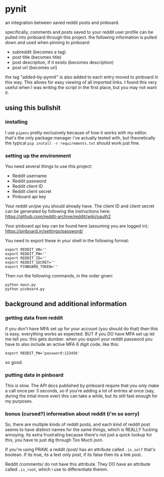 # pynit
an integration between saved reddit posts and pinboard. 

specifically, comments and posts saved to your reddit user profile can be pulled into pinboard through this project. the following information is pulled down and used when pinning to pinboard:
- subreddit (becomes a tag)
- post title (becomes title)
- post description, if it exists (becomes description)
- post url (becomes url)

the tag "added-by-pynnit" is also added to each entry moved to pinboard in this way. This allows for easy viewing of all imported links. I found this very useful when I was writing the script in the first place, but you may not want it. 
## using this bullshit 
### installing
I use `pipenv` pretty exclusively because of how it works with my editor. that's the only package manager i've actually tested with, but theoretically the typical `pip install -r requirements.txt` should work just fine.

### setting up the environment
You need several things to use this project:
- Reddit username
- Reddit password
- Reddit client ID 
- Reddit client secret
- Pinboard api key

Your reddit un/pw you should already have. The client ID and client secret can be generated by following the instructions here:
https://github.com/reddit-archive/reddit/wiki/oauth2

Your pinboard api key can be found here (assuming you are logged in):
https://pinboard.in/settings/password/

You need to export these in your shell in the following format:
```
export REDDIT_UN=''
export REDDIT_PW=''
export REDDIT_ID=''
export REDDIT_SECRET=''
export PINBOARD_TOKEN=''
```

Then run the following commands, in the order given:

```
python main.py
python pinboard.py
```

## background and additional information
### getting data from reddit
if you don't have MFA set up for your account (you should do that) then this is easy. everything works as expected. BUT if you DO have MFA set up let me tell you: this gets dumber. when you export your reddit password you have to also include an active MFA 6 digit code, like this:

`export REDDIT_PW='password:123456'`

so good.
### putting data in pinboard
This is slow. The API docs published by pinboard require that you only make a call once per 3 seconds, so if you're adding a lot of entries at once (say, during the intial move over) this can take a while, but its still fast enough for my purposes.

### bonus (cursed?) information about reddit (i'm so sorry)
So, there are multiple kinds of reddit posts, and each kind of reddit post seems to have distinct names for the same things, which is REALLY fucking annoying. Its extra frustrating because there's not just a quick lookup for this, you have to just dig through Too Much json.

If you're using PRAW, a reddit /post/ has an attribute called `.is_self` that's boolean. If its true, its a text only post, if its false then its a link post.

Reddit /comments/ do not have this attribute. They DO have an attribute called `.is_root`, which i use to differentiate themm.
